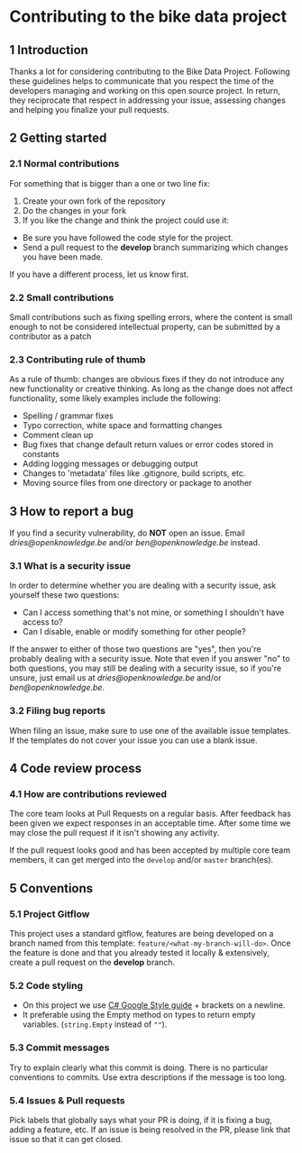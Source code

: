 # Contributing to the bike data project

## 1 Introduction

Thanks a lot for considering contributing to the Bike Data Project. Following these guidelines helps to communicate that you respect the time of the developers managing and working on this open source project. In return, they reciprocate that respect in addressing your issue, assessing changes and helping you finalize your pull requests.

## 2 Getting started

### 2.1 Normal contributions

For something that is bigger than a one or two line fix:

1. Create your own fork of the repository
2. Do the changes in your fork
3. If you like the change and think the project could use it:

  - Be sure you have followed the code style for the project.
  - Send a pull request to the **develop** branch summarizing which changes you have been made.

If you have a different process, let us know first.

### 2.2 Small contributions

Small contributions such as fixing spelling errors, where the content is small enough to not be considered intellectual property, can be submitted by a contributor as a patch

### 2.3 Contributing rule of thumb

As a rule of thumb: changes are obvious fixes if they do not introduce any new functionality or creative thinking. As long as the change does not affect functionality, some likely examples include the following:

- Spelling / grammar fixes
- Typo correction, white space and formatting changes
- Comment clean up
- Bug fixes that change default return values or error codes stored in constants
- Adding logging messages or debugging output
- Changes to 'metadata' files like .gitignore, build scripts, etc.
- Moving source files from one directory or package to another

## 3 How to report a bug

If you find a security vulnerability, do **NOT** open an issue. Email _dries@openknowledge.be_ and/or _ben@openknowledge.be_ instead.

### 3.1 What is a security issue

In order to determine whether you are dealing with a security issue, ask yourself these two questions:

- Can I access something that's not mine, or something I shouldn't have access to?
- Can I disable, enable or modify something for other people?

If the answer to either of those two questions are "yes", then you're probably dealing with a security issue. Note that even if you answer "no" to both questions, you may still be dealing with a security issue, so if you're unsure, just email us at _dries@openknowledge.be_ and/or _ben@openknowledge.be_.

### 3.2 Filing bug reports

When filing an issue, make sure to use one of the available issue templates. If the templates do not cover your issue you can use a blank issue.

## 4 Code review process

### 4.1 How are contributions reviewed

The core team looks at Pull Requests on a regular basis. After feedback has been given we expect responses in an acceptable time. After some time we may close the pull request if it isn't showing any activity.

If the pull request looks good and has been accepted by multiple core team members, it can get merged into the `develop` and/or `master` branch(es).

## 5 Conventions

### 5.1 Project Gitflow

This project uses a standard gitflow, features are being developed on a branch named from this template: `feature/<what-my-branch-will-do>`. Once the feature is done and that you already tested it locally & extensively, create a pull request on the **develop** branch.

### 5.2 Code styling

- On this project we use [C# Google Style guide](https://google.github.io/styleguide/csharp-style.html) + brackets on a newline.
- It preferable using the Empty method on types to return empty variables. (`string.Empty` instead of `""`).

### 5.3 Commit messages

Try to explain clearly what this commit is doing. There is no particular conventions to commits. Use extra descriptions if the message is too long.

### 5.4 Issues & Pull requests

Pick labels that globally says what your PR is doing, if it is fixing a bug, adding a feature, etc. If an issue is being resolved in the PR, please link that issue so that it can get closed.

